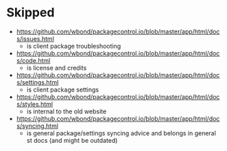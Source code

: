 # Skipped

- https://github.com/wbond/packagecontrol.io/blob/master/app/html/docs/issues.html
	- is client package troubleshooting
- https://github.com/wbond/packagecontrol.io/blob/master/app/html/docs/code.html
	- is license and credits
- https://github.com/wbond/packagecontrol.io/blob/master/app/html/docs/settings.html
	- is client package settings
- https://github.com/wbond/packagecontrol.io/blob/master/app/html/docs/styles.html
	- is internal to the old website
- https://github.com/wbond/packagecontrol.io/blob/master/app/html/docs/syncing.html
	- is general package/settings syncing advice and belongs in general st docs (and might be outdated)
